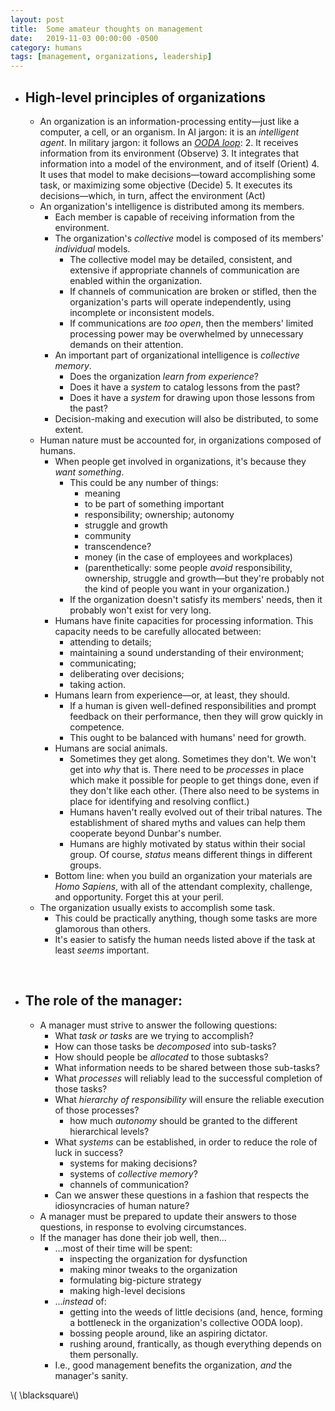 ```yaml
---
layout: post
title:  Some amateur thoughts on management
date:   2019-11-03 00:00:00 -0500
category: humans 
tags: [management, organizations, leadership] 
---
```


<!--
## Background
UW-Madison's CS Department has a student chapter of the 
[Association for Computing Machinery (ACM)](https://www.acm.org/).
Students refer to the chapter as [SACM](https://sacm.cs.wisc.edu/)&mdash;the acronym is pronounced "sack 'em".
There's also a [Women's ACM chapter](http://wacm.cs.wisc.edu/). 
Its acronym is WACM, and is pronounced "whack 'em".
So it's not unusual to hear CS students talking about sacking or whacking 'em&mdash;whoever 'em happens to be.

Rhyming/violent acronyms aside: I served as SACM's president during the 2018/2019 academic year.
I consider it a formative experience.

There were a lot of organizational improvements during my time as president. 
I put a lot of thought into organizational design and operation.

There are already tons of books about management out there.
Most of them are bullshit.
I don't want to add to the noise... but I'm going to anyway.

-->

* ## High-level principles of organizations
    - An organization is an information-processing entity&mdash;just like a computer, a cell, or an organism. 
    In AI jargon: it is an _intelligent agent_.
    In military jargon: it follows an [_OODA loop_](https://en.wikipedia.org/wiki/OODA_loop):
        2. It receives information from its environment (Observe)
        3. It integrates that information into a model of the environment, and of itself (Orient)
        4. It uses that model to make decisions&mdash;toward accomplishing some task, or maximizing some objective (Decide)
        5. It executes its decisions&mdash;which, in turn, affect the environment (Act)
    - An organization's intelligence is distributed among its members.
        * Each member is capable of receiving information from the environment.
        * The organization's _collective_ model is composed of its members' _individual_ models. 
            - The collective model may be detailed, consistent, and extensive if appropriate channels of communication are enabled within the organization.
            - If channels of communication are broken or stifled, then the organization's parts will operate independently, using incomplete or inconsistent models.
            - If communications are _too open_, then the members' limited processing power may be overwhelmed by unnecessary demands on their attention.
        * An important part of organizational intelligence is _collective memory_.
            - Does the organization _learn from experience_?
            - Does it have a _system_ to catalog lessons from the past?
            - Does it have a _system_ for drawing upon those lessons from the past?
        * Decision-making and execution will also be distributed, to some extent.
    - Human nature must be accounted for, in organizations composed of humans.
        * When people get involved in organizations, it's because they _want something_.
            - This could be any number of things:
                * meaning
                * to be part of something important
                * responsibility; ownership; autonomy
                * struggle and growth
                * community
                * transcendence?
                * money (in the case of employees and workplaces)
                * (parenthetically: some people _avoid_ responsibility, ownership, struggle and growth&mdash;but they're probably not the kind of people you want in your organization.)
            - If the organization doesn't satisfy its members' needs, then it probably won't exist for very long.
        * Humans have finite capacities for processing information. 
        This capacity needs to be carefully allocated between:
            - attending to details; 
            - maintaining a sound understanding of their environment; 
            - communicating; 
            - deliberating over decisions;
            - taking action.
        * Humans learn from experience&mdash;or, at least, they should.
            - If a human is given well-defined responsibilities and prompt feedback on their performance, then they will grow quickly in competence.
            - This ought to be balanced with humans' need for growth.
        * Humans are social animals. 
            - Sometimes they get along. Sometimes they don't. We won't get into _why_ that is. There need to be _processes_ in place which make it possible for people to get things done, even if they don't like each other. (There also need to be systems in place for identifying and resolving conflict.)
            - Humans haven't really evolved out of their tribal natures.
            The establishment of shared myths and values can help them cooperate beyond Dunbar's number.
            - Humans are highly motivated by status within their social group.
            Of course, _status_ means different things in different groups.
        * Bottom line: when you build an organization your materials are _Homo Sapiens_, with all of the attendant complexity, challenge, and opportunity. Forget this at your peril.
    - The organization usually exists to accomplish some task. 
        * This could be practically anything, though some tasks are more glamorous than others.
        * It's easier to satisfy the human needs listed above if the task at least _seems_ important.

<br/>

* ## The role of the manager:
    - A manager must strive to answer the following questions:
        * What _task or tasks_ are we trying to accomplish?
        * How can those tasks be _decomposed_ into sub-tasks?
        * How should people be _allocated_ to those subtasks?
        * What information needs to be shared between those sub-tasks?
        * What _processes_ will reliably lead to the successful completion of those tasks?
        * What _hierarchy of responsibility_ will ensure the reliable execution of those processes?
            - how much _autonomy_ should be granted to the different hierarchical levels?
        * What _systems_ can be established, in order to reduce the role of luck in success?
            - systems for making decisions?
            - systems of _collective memory_?
            - channels of communication?
        * Can we answer these questions in a fashion that respects the idiosyncracies of human nature?
    - A manager must be prepared to update their answers to those questions, in response to evolving circumstances.
    - If the manager has done their job well, then... 
        * ...most of their time will be spent:
            - inspecting the organization for dysfunction
            - making minor tweaks to the organization
            - formulating big-picture strategy
            - making high-level decisions
        * ..._instead_ of:
            - getting into the weeds of little decisions (and, hence, forming a bottleneck in the organization's collective OODA loop).
            - bossing people around, like an aspiring dictator.
            - rushing around, frantically, as though everything depends on them personally.
        * I.e., good management benefits the organization, _and_ the manager's sanity.

\\( \blacksquare\\)  

